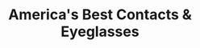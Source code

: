 ---
title: "America's Best Contacts & Eyeglasses"
url: /glen-burnie/americas-best-contacts-and-eyeglasses/
shop: optician
---